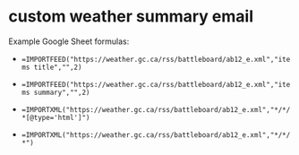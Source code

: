 # custom weather summary email

Example Google Sheet formulas:

- `=IMPORTFEED("https://weather.gc.ca/rss/battleboard/ab12_e.xml","items title","",2)`

- `=IMPORTFEED("https://weather.gc.ca/rss/battleboard/ab12_e.xml","items summary","",2)`

- `=IMPORTXML("https://weather.gc.ca/rss/battleboard/ab12_e.xml","*/*/*[@type='html']")`

- `=IMPORTXML("https://weather.gc.ca/rss/battleboard/ab12_e.xml","*/*/*")`
